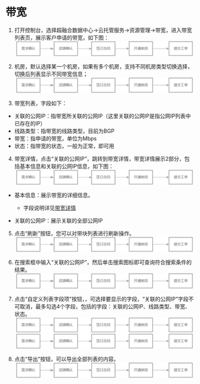 # 带宽

1. 打开控制台，选择超融合数据中心->云托管服务->资源管理->带宽，进入带宽列表页，展示客户申请的带宽，如下图：
![带宽列表查看连接](https://github.com/jdcloudcom/cn/blob/cn-Cloud-Cabinet-Service/image/Hyper-Converged-IDC/Cloud-Cabinet-Service/CCS001.png)

2. 机房，默认选择某一个机房，如果有多个机房，支持不同机房类型切换选择，切换后列表显示不同带宽信息；
![地域区查看连接](https://github.com/jdcloudcom/cn/blob/cn-Cloud-Cabinet-Service/image/Hyper-Converged-IDC/Cloud-Cabinet-Service/CCS001.png)

3. 带宽列表，字段如下：
- 关联的公网IP：指带宽所关联的公网IP（这里关联的公网IP是指公网IP列表中已存在的IP）
- 线路类型：指带宽的线路类型，目前为BGP
- 带宽：指申请的带宽，单位为Mbps
- 状态：指带宽的状态，一般为正常，即可用

4. 带宽详情，点击“关联的公网IP”，跳转到带宽详情，带宽详情展示2部分，包括基本信息和关联的公网IP信息，如下图：
![带宽详情查看连接](https://github.com/jdcloudcom/cn/blob/cn-Cloud-Cabinet-Service/image/Hyper-Converged-IDC/Cloud-Cabinet-Service/CCS001.png)

- 基本信息：展示带宽的详细信息。

  - 字段说明详见[带宽详情]()   
  
- 关联的公网IP：展示关联的全部公网IP

5. 点击“刷新”按钮，您可以对带块列表进行刷新操作。
![刷新按钮查看连接](https://github.com/jdcloudcom/cn/blob/cn-Cloud-Cabinet-Service/image/Hyper-Converged-IDC/Cloud-Cabinet-Service/CCS001.png)

6. 在搜索框中输入“关联的公网IP”，然后单击搜索图标即可查询符合搜索条件的结果。
![带宽列表搜索查看连接](https://github.com/jdcloudcom/cn/blob/cn-Cloud-Cabinet-Service/image/Hyper-Converged-IDC/Cloud-Cabinet-Service/CCS001.png)

7. 点击“自定义列表字段项”按钮，，可选择要显示的字段，“关联的公网IP”字段不可取消，最多勾选4个字段，包括的字段：关联的公网IP、线路类型、带宽、状态。
![自定义按钮查看连接](https://github.com/jdcloudcom/cn/blob/cn-Cloud-Cabinet-Service/image/Hyper-Converged-IDC/Cloud-Cabinet-Service/CCS001.png)
![自定义弹框查看连接](https://github.com/jdcloudcom/cn/blob/cn-Cloud-Cabinet-Service/image/Hyper-Converged-IDC/Cloud-Cabinet-Service/CCS001.png)

8. 点击“导出”按钮，可以导出全部列表的内容。
![导出按钮查看连接](https://github.com/jdcloudcom/cn/blob/cn-Cloud-Cabinet-Service/image/Hyper-Converged-IDC/Cloud-Cabinet-Service/CCS001.png)
